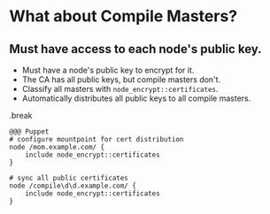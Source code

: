 <!SLIDE>
# What about Compile Masters?
## Must have access to each node's public key.

* Must have a node's public key to encrypt for it.
* The CA has all public keys, but compile masters don't.
* Classify all masters with `node_encrypt::certificates`.
* Automatically distributes all public keys to all compile masters.

.break

    @@@ Puppet
    # configure mountpoint for cert distribution
    node /mom.example.com/ {
        include node_encrypt::certificates
    }

    # sync all public certificates
    node /compile\d\d.example.com/ {
        include node_encrypt::certificates
    }
